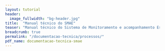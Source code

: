```yaml
---
layout: tutorial
header:
  image_fullwidth: "bg-header.jpg"
title:  "Manual técnico do SMAE"
teaser: "Manual técnico do Sistema de Monitoramento e acompanhamento Estratégico."
breadcrumb: true
permalink: "/documentacao-tecnica/processos/"
pdf_name: documentacao-tecnica-smae
---
```

